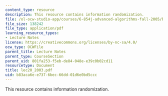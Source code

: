 ```yaml
---
content_type: resource
description: This resource contains information randomization.
file: /ol-ocw-studio-app/courses/6-854j-advanced-algorithms-fall-2005/b83aca6ee7376bec66dd01d6e0bd5ccc_lec20_2003.pdf
file_size: 138242
file_type: application/pdf
learning_resource_types:
- Lecture Notes
license: https://creativecommons.org/licenses/by-nc-sa/4.0/
ocw_type: OCWFile
parent_title: Lecture Notes
parent_type: CourseSection
parent_uid: 801fa253-f5eb-de84-048e-e39c0b02cd11
resourcetype: Document
title: lec20_2003.pdf
uid: b83aca6e-e737-6bec-66dd-01d6e0bd5ccc
---
```

This resource contains information randomization.